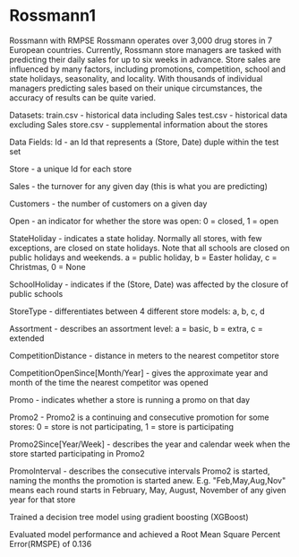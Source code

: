 # Rossmann1
Rossmann with RMPSE
Rossmann operates over 3,000 drug stores in 7 European countries. Currently, Rossmann store managers are tasked with predicting their daily sales for up to six weeks in advance. Store sales are influenced by many factors, including promotions, competition, school and state holidays, seasonality, and locality. With thousands of individual managers predicting sales based on their unique circumstances, the accuracy of results can be quite varied.

Datasets:
 train.csv - historical data including Sales
 test.csv - historical data excluding Sales
 store.csv - supplemental information about the stores

Data Fields:
 Id - an Id that represents a (Store, Date) duple within the test set
 
 Store - a unique Id for each store
 
 Sales - the turnover for any given day (this is what you are predicting)
 
 Customers - the number of customers on a given day
 
 Open - an indicator for whether the store was open: 0 = closed, 1 = open
 
 StateHoliday - indicates a state holiday. Normally all stores, with few exceptions, are closed on state holidays. Note that all                       schools are closed on public holidays and weekends. a = public holiday, b = Easter holiday, c = Christmas, 0 = None
 
 SchoolHoliday - indicates if the (Store, Date) was affected by the closure of public schools
 
 StoreType - differentiates between 4 different store models: a, b, c, d
 
 Assortment - describes an assortment level: a = basic, b = extra, c = extended
 
 CompetitionDistance - distance in meters to the nearest competitor store
 
 CompetitionOpenSince[Month/Year] - gives the approximate year and month of the time the nearest competitor was opened
 
 Promo - indicates whether a store is running a promo on that day
 
 Promo2 - Promo2 is a continuing and consecutive promotion for some stores: 0 = store is not participating, 1 = store is participating
 
 Promo2Since[Year/Week] - describes the year and calendar week when the store started participating in Promo2
 
 PromoInterval - describes the consecutive intervals Promo2 is started, naming the months the promotion is started anew. E.g.                              "Feb,May,Aug,Nov" means each round starts in February, May, August, November of any given year for that store
 
 
Trained a decision tree model using gradient boosting (XGBoost) 

Evaluated model performance and achieved a Root Mean Square Percent Error(RMSPE) of 0.136
   
